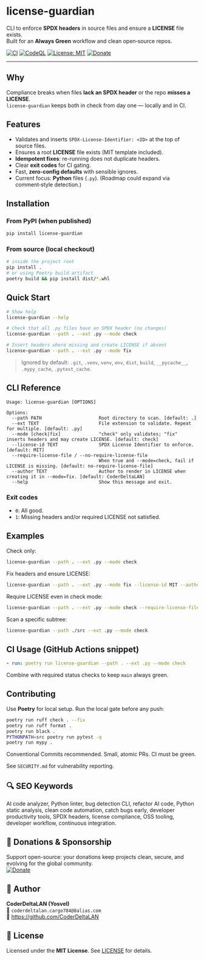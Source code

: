 # license-guardian

CLI to enforce **SPDX headers** in source files and ensure a **LICENSE** file exists.  
Built for an **Always Green** workflow and clean open‑source repos.

[![CI](https://github.com/CoderDeltaLAN/license-guardian/actions/workflows/ci.yml/badge.svg?branch=main)](https://github.com/CoderDeltaLAN/license-guardian/actions/workflows/ci.yml)
[![CodeQL](https://github.com/CoderDeltaLAN/license-guardian/actions/workflows/codeql.yml/badge.svg?branch=main)](https://github.com/CoderDeltaLAN/license-guardian/actions/workflows/codeql.yml)
[![License: MIT](https://img.shields.io/badge/License-MIT-blue.svg)](LICENSE)
[![Donate](https://img.shields.io/badge/Donate-PayPal-0070ba?logo=paypal&logoColor=white)](https://www.paypal.com/donate/?hosted_button_id=YVENCBNCZWVPW)

---

## Why

Compliance breaks when files **lack an SPDX header** or the repo **misses a LICENSE**.  
`license-guardian` keeps both in check from day one — locally and in CI.

## Features

- Validates and inserts `SPDX-License-Identifier: <ID>` at the top of source files.
- Ensures a root **LICENSE** file exists (MIT template included).
- **Idempotent fixes**: re-running does not duplicate headers.
- Clear **exit codes** for CI gating.
- Fast, **zero‑config defaults** with sensible ignores.
- Current focus: **Python** files (`.py`). (Roadmap could expand via comment‑style detection.)

## Installation

### From PyPI (when published)
```bash
pip install license-guardian
```

### From source (local checkout)
```bash
# inside the project root
pip install .
# or using Poetry build artifact
poetry build && pip install dist/*.whl
```

## Quick Start

```bash
# Show help
license-guardian --help

# Check that all .py files have an SPDX header (no changes)
license-guardian --path . --ext .py --mode check

# Insert headers where missing and create LICENSE if absent
license-guardian --path . --ext .py --mode fix
```

> Ignored by default: `.git`, `.venv`, `venv`, `env`, `dist`, `build`, `__pycache__`, `.mypy_cache`, `.pytest_cache`.

## CLI Reference

```
Usage: license-guardian [OPTIONS]

Options:
  --path PATH                     Root directory to scan. [default: .]
  --ext TEXT                      File extension to validate. Repeat for multiple. [default: .py]
  --mode [check|fix]              "check" only validates; "fix" inserts headers and may create LICENSE. [default: check]
  --license-id TEXT               SPDX License Identifier to enforce. [default: MIT]
  --require-license-file / --no-require-license-file
                                  When true and --mode=check, fail if LICENSE is missing. [default: no-require-license-file]
  --author TEXT                   Author to render in LICENSE when creating it in --mode=fix. [default: CoderDeltaLAN]
  --help                          Show this message and exit.
```

### Exit codes
- `0`: All good.
- `1`: Missing headers and/or required LICENSE not satisfied.

## Examples

Check only:
```bash
license-guardian --path . --ext .py --mode check
```

Fix headers and ensure LICENSE:
```bash
license-guardian --path . --ext .py --mode fix --license-id MIT --author "CoderDeltaLAN"
```

Require LICENSE even in check mode:
```bash
license-guardian --path . --ext .py --mode check --require-license-file
```

Scan a specific subtree:
```bash
license-guardian --path ./src --ext .py --mode check
```

## CI Usage (GitHub Actions snippet)

```yaml
- run: poetry run license-guardian --path . --ext .py --mode check
```
Combine with required status checks to keep `main` always green.

## Contributing

Use **Poetry** for local setup. Run the local gate before any push:
```bash
poetry run ruff check . --fix
poetry run ruff format .
poetry run black .
PYTHONPATH=src poetry run pytest -q
poetry run mypy .
```
Conventional Commits recommended. Small, atomic PRs. CI must be green.

See `SECURITY.md` for vulnerability reporting.

## 🔍 SEO Keywords

AI code analyzer, Python linter, bug detection CLI, refactor AI code, Python static analysis, clean code automation, catch bugs early, developer productivity tools, SPDX headers, license compliance, OSS tooling, developer workflow, continuous integration.

## 💖 Donations & Sponsorship

Support open-source: your donations keep projects clean, secure, and evolving for the global community.  
[![Donate](https://img.shields.io/badge/Donate-PayPal-0070ba?logo=paypal&logoColor=white)](https://www.paypal.com/donate/?hosted_button_id=YVENCBNCZWVPW)

## 👤 Author

**CoderDeltaLAN (Yosvel)**  
📧 `coderdeltalan.cargo784@8alias.com`  
🐙 https://github.com/CoderDeltaLAN

## 📄 License

Licensed under the **MIT License**. See [LICENSE](./LICENSE) for details.
